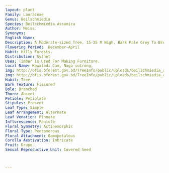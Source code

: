 ```yaml
---
layout: plant
Family: Lauraceae
Genus: Beilschmiedia
Species: Beilschmiedia Assamica
Author: Meiss.
Synonyms: 
English Name: 
Description: A Moderate-sized Tree, 15-25 M High, Bark Pale Grey To Brown, Horizontally Wrinkled Or Nearly Smooth. Leaves 6-20 Ã— 3-8 Cm, Opposite Or Subopposite, Elliptic, Oblong-elliptic Or Lanceolate, Shortly Blunt-acuminate, Base Cuneate, Firmly Coriaceous, Pale Brown When Dry, Nerves Above 10 Pairs, Very Slender, Equally Prominent On Both Surfaces, Petioles 1-2 Cm Long, Slender. Inflorescence Paniculate, Panicles 8-16 Cm Long, Glabrous. Fruits 2.5-5.0 Ã— 1.5-2.0 Cm, Ellipsoid Or Ovoid-oblong, Base Shortly Contracted, Black When Ripe.
Flowering Period:  December-April
Habit: Hilly Forests.
Distribution: Sylhet
Uses: Timber Is Used For Making Furniture.
Local Name: Kawaladi Jam, Naga-sutrong, 
img: http://bfis.bforest.gov.bd/TreeInfo/public/uploads/beilschmiedia_assamica1.jpg
img: http://bfis.bforest.gov.bd/TreeInfo/public/uploads/beilschmiedia_assamica.jpg
Habit: Tree
Bark Texture: Fissured
Bole: Branched
Thorn: Absent
Petiole: Petiolate
Stipules: Present
Leaf Type: Simple
Leaf Arrangement: Alternate
Leaf Venation: Pinnate
Inflorescence: Panicle
Floral Symmetry: Actinomorphic
Floral Type: Pentamerous
Floral Attachment: Gamopetalous
Corolla Aestivation: Imbricate
Fruit: Drupe
Sexual Reproductive Unit: Covered Seed



---
```


